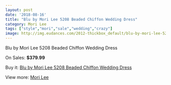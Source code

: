 ```yaml
---
layout: post
date: '2018-08-16'
title: "Blu by Mori Lee 5208 Beaded Chiffon Wedding Dress"
category: Mori Lee
tags: ["style","mori","sale","wedding","crazy"]
image: http://img.eudances.com/2012-thickbox_default/blu-by-mori-lee-5208-beaded-chiffon-wedding-dress.jpg
---
```

Blu by Mori Lee 5208 Beaded Chiffon Wedding Dress

On Sales: **$379.99**
<a href="https://www.eudances.com/en/mori-lee/686-blu-by-mori-lee-5208-beaded-chiffon-wedding-dress.html"><amp-img layout="responsive" width="600" height="600" src="//img.eudances.com/2012-thickbox_default/blu-by-mori-lee-5208-beaded-chiffon-wedding-dress.jpg" alt="Blu by Mori Lee 5208 Beaded Chiffon Wedding Dress 0" /></a>
<a href="https://www.eudances.com/en/mori-lee/686-blu-by-mori-lee-5208-beaded-chiffon-wedding-dress.html"><amp-img layout="responsive" width="600" height="600" src="//img.eudances.com/2015-thickbox_default/blu-by-mori-lee-5208-beaded-chiffon-wedding-dress.jpg" alt="Blu by Mori Lee 5208 Beaded Chiffon Wedding Dress 1" /></a>
<a href="https://www.eudances.com/en/mori-lee/686-blu-by-mori-lee-5208-beaded-chiffon-wedding-dress.html"><amp-img layout="responsive" width="600" height="600" src="//img.eudances.com/2014-thickbox_default/blu-by-mori-lee-5208-beaded-chiffon-wedding-dress.jpg" alt="Blu by Mori Lee 5208 Beaded Chiffon Wedding Dress 2" /></a>
<a href="https://www.eudances.com/en/mori-lee/686-blu-by-mori-lee-5208-beaded-chiffon-wedding-dress.html"><amp-img layout="responsive" width="600" height="600" src="//img.eudances.com/2013-thickbox_default/blu-by-mori-lee-5208-beaded-chiffon-wedding-dress.jpg" alt="Blu by Mori Lee 5208 Beaded Chiffon Wedding Dress 3" /></a>

Buy it: [Blu by Mori Lee 5208 Beaded Chiffon Wedding Dress](https://www.eudances.com/en/mori-lee/686-blu-by-mori-lee-5208-beaded-chiffon-wedding-dress.html "Blu by Mori Lee 5208 Beaded Chiffon Wedding Dress")

View more: [Mori Lee](https://www.eudances.com/en/9-mori-lee "Mori Lee")
